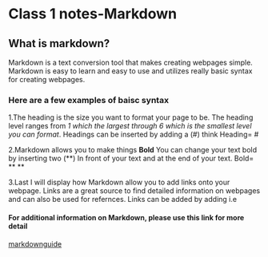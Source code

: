 # Class 1 notes-Markdown

## What is markdown?

<p> Markdown is a text conversion tool that makes creating webpages simple. Markdown is easy to learn and easy to use and utilizes really basic syntax for creating webpages.
 
<h3> Here are a few examples of baisc syntax </h3>

1.The heading is the size you want to format your page to be. The heading level ranges from *1 which the largest through 6 which is the smallest level you can format*. Headings can be inserted by adding a (#) think Heading= #


2.Markdown allows you to make things **Bold** 
You can change your text bold by inserting two (**) In front of your text and at the end of your text. Bold= ** ** 

3.Last I will display how Markdown allow you to add links onto your webpage. Links are a great source to find detailed information on webpages and can also be used for refernces. 
Links can be added by adding []() i.e <h4> For additional information on Markdown, please use this link for more detail</h4>[markdownguide](https://www.markdownguide.org/basic-syntax/#links)
